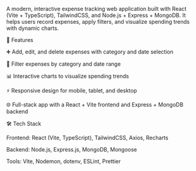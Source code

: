 A modern, interactive expense tracking web application built with React (Vite + TypeScript), TailwindCSS, and Node.js + Express + MongoDB.
It helps users record expenses, apply filters, and visualize spending trends with dynamic charts.

🚀 Features

➕ Add, edit, and delete expenses with category and date selection

🎯 Filter expenses by category and date range

📊 Interactive charts to visualize spending trends

⚡ Responsive design for mobile, tablet, and desktop

🌐 Full-stack app with a React + Vite frontend and Express + MongoDB backend

🛠️ Tech Stack

Frontend: React (Vite, TypeScript), TailwindCSS, Axios, Recharts

Backend: Node.js, Express.js, MongoDB, Mongoose

Tools: Vite, Nodemon, dotenv, ESLint, Prettier

